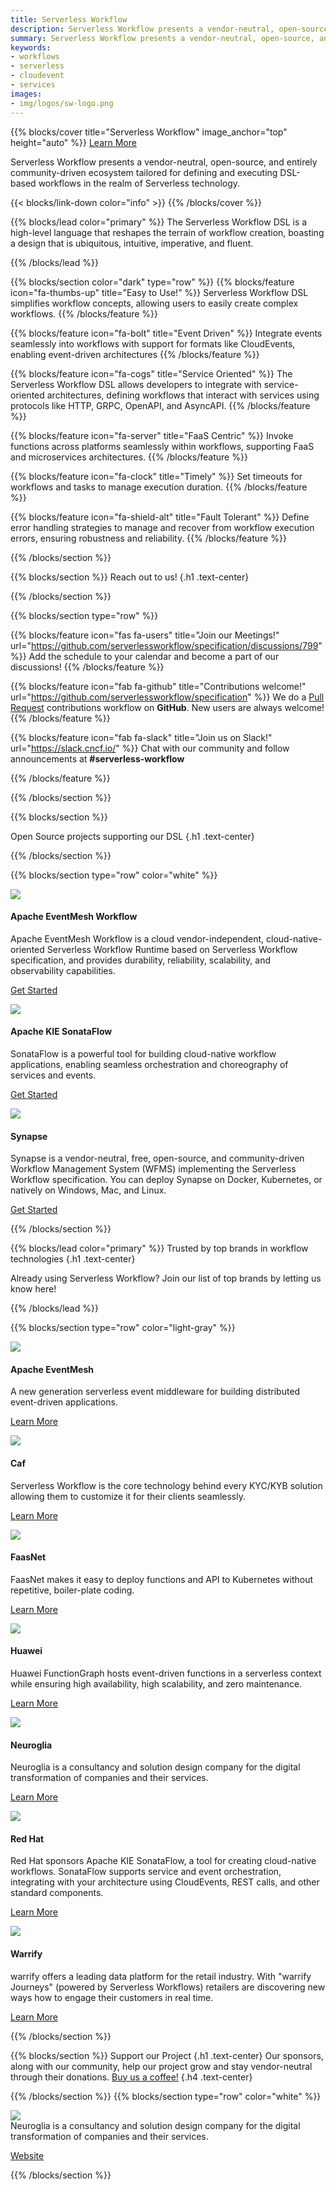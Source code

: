 ```yaml
---
title: Serverless Workflow
description: Serverless Workflow presents a vendor-neutral, open-source, and entirely community-driven ecosystem tailored for defining and executing DSL-based workflows in the realm of Serverless technology.
summary: Serverless Workflow presents a vendor-neutral, open-source, and entirely community-driven ecosystem tailored for defining and executing DSL-based workflows in the realm of Serverless technology.
keywords:
- workflows
- serverless
- cloudevent
- services
images:
- img/logos/sw-logo.png
---
```


{{% blocks/cover title="Serverless Workflow" image_anchor="top" height="auto" %}}
<a class="btn btn-lg btn-primary me-3 mb-4" href="https://github.com/serverlessworkflow/specification/blob/main/README.md">
  Learn More <i class="fas fa-arrow-alt-circle-right ms-2"></i>
</a>
<p class="lead mt-5">Serverless Workflow presents a vendor-neutral, open-source, and entirely community-driven ecosystem tailored for defining and executing DSL-based workflows in the realm of Serverless technology.</p>

{{< blocks/link-down color="info" >}}
{{% /blocks/cover %}}


{{% blocks/lead color="primary" %}}
The Serverless Workflow DSL is a high-level language that reshapes the terrain of workflow creation, boasting a design that is ubiquitous, intuitive, imperative, and fluent.

{{% /blocks/lead %}}


{{% blocks/section color="dark" type="row" %}}
{{% blocks/feature icon="fa-thumbs-up" title="Easy to Use!" %}}
Serverless Workflow DSL simplifies workflow concepts, allowing users to easily create complex workflows.
{{% /blocks/feature %}}


{{% blocks/feature icon="fa-bolt" title="Event Driven" %}}
Integrate events seamlessly into workflows with support for formats like CloudEvents, enabling event-driven architectures
{{% /blocks/feature %}}


{{% blocks/feature icon="fa-cogs" title="Service Oriented" %}}
The Serverless Workflow DSL allows developers to integrate with service-oriented architectures, defining workflows that interact with services using protocols like HTTP, GRPC, OpenAPI, and AsyncAPI.
{{% /blocks/feature %}}

{{% blocks/feature icon="fa-server" title="FaaS Centric" %}}
Invoke functions across platforms seamlessly within workflows, supporting FaaS and microservices architectures.
{{% /blocks/feature %}}


{{% blocks/feature icon="fa-clock" title="Timely" %}}
Set timeouts for workflows and tasks to manage execution duration.
{{% /blocks/feature %}}


{{% blocks/feature icon="fa-shield-alt" title="Fault Tolerant" %}}
Define error handling strategies to manage and recover from workflow execution errors, ensuring robustness and reliability.
{{% /blocks/feature %}}

{{% /blocks/section %}}

{{% blocks/section %}}
Reach out to us!
{.h1 .text-center}

{{% /blocks/section %}}

{{% blocks/section type="row" %}}

{{% blocks/feature icon="fas fa-users" title="Join our Meetings!" url="https://github.com/serverlessworkflow/specification/discussions/799" %}}
Add the schedule to your calendar and become a part of our discussions!
{{% /blocks/feature %}}

{{% blocks/feature icon="fab fa-github" title="Contributions welcome!"
    url="https://github.com/serverlessworkflow/specification" %}}
We do a [Pull Request](https://github.com/serverlessworkflow/specification/pulls)
contributions workflow on **GitHub**. New users are always welcome!
{{% /blocks/feature %}}

{{% blocks/feature icon="fab fa-slack" title="Join us on Slack!"
    url="https://slack.cncf.io/" %}}
Chat with our community and follow announcements at **#serverless-workflow**

{{% /blocks/feature %}}

{{% /blocks/section %}}

{{% blocks/section %}}

Open Source projects supporting our DSL
{.h1 .text-center}

{{% /blocks/section %}}

{{% blocks/section type="row" color="white" %}}

<div class="col-lg-4 mb-5 mb-lg-0 text-center">
  <div class="logo-container my-4 d-flex justify-content-center align-items-center">
    <img src="img/logos/eventmesh.png" class="img-logo"/>
  </div>
  <h4 class="h3">
    Apache EventMesh Workflow
  </h4>
  <div class="mb-0">
    Apache EventMesh Workflow is a cloud vendor-independent, cloud-native-oriented Serverless Workflow Runtime based on Serverless Workflow specification, and provides durability, reliability, scalability, and observability capabilities.
  </div>
  <p><a class="me-3 mb-4" href="https://github.com/apache/eventmesh-workflow">Get Started</a></p>
</div>

<div class="col-lg-4 mb-5 mb-lg-0 text-center">
  <div class="logo-container my-4 d-flex justify-content-center align-items-center">
    <img src="img/logos/kogito.png" class="img-logo"/>
  </div>
  <h4 class="h3">
    Apache KIE SonataFlow
  </h4>
  <div class="mb-0">
    SonataFlow is a powerful tool for building cloud-native workflow applications, enabling seamless orchestration and choreography of services and events.
  </div>
  <p><a class="me-3 mb-4" href="https://sonataflow.org">Get Started</a></p>
</div>

<div class="col-lg-4 mb-5 mb-lg-0 text-center">
  <div class="logo-container my-4 d-flex justify-content-center align-items-center">
    <img src="img/logos/synapselogo.png" class="img-logo"/>
  </div>
  <h4 class="h3">
    Synapse
  </h4>
  <div class="mb-0">
    Synapse is a vendor-neutral, free, open-source, and community-driven Workflow Management System (WFMS) implementing the Serverless Workflow specification. You can deploy Synapse on Docker, Kubernetes, or natively on Windows, Mac, and Linux.
  </div>
  <p><a class="me-3 mb-4" href="https://github.com/serverlessworkflow/synapse">Get Started</a></p>
</div>

{{% /blocks/section %}}

{{% blocks/lead color="primary" %}}
Trusted by top brands in workflow technologies
{.h1 .text-center}

Already using Serverless Workflow? Join our list of top brands by letting us know here!

{{% /blocks/lead %}}

{{% blocks/section type="row" color="light-gray" %}}

<div class="col-lg-4 mb-5 mb-lg-0 text-center">
  <div class="logo-container my-4 d-flex justify-content-center align-items-center">
    <img src="img/logos/eventmesh2.png" class="img-logo-company"/>
  </div>
  <h4 class="h3">
    Apache EventMesh
  </h4>
  <div class="mb-0">
    A new generation serverless event middleware for building distributed event-driven applications.
  </div>
  <p><a class="me-3 mb-4" href="https://github.com/apache/eventmesh">Learn More</a></p>
</div>

<div class="col-lg-4 mb-5 mb-lg-0 text-center">
  <div class="logo-container my-4 d-flex justify-content-center align-items-center">
    <img src="img/logos/caf.png" class="img-logo-company"/>
  </div>
  <h4 class="h3">
    Caf
  </h4>
  <div class="mb-0">
    Serverless Workflow is the core technology behind every KYC/KYB solution allowing them to customize it for their clients seamlessly.
  </div>
  <p><a class="me-3 mb-4" href="https://caf.io/">Learn More</a></p>
</div>

<div class="col-lg-4 mb-5 mb-lg-0 text-center">
  <div class="logo-container my-4 d-flex justify-content-center align-items-center">
    <img src="img/logos/faasnet.png" class="img-logo-company"/>
  </div>
  <h4 class="h3">
    FaasNet
  </h4>
  <div class="mb-0">
    FaasNet makes it easy to deploy functions and API to Kubernetes without repetitive, boiler-plate coding.
  </div>
  <p><a class="me-3 mb-4" href="https://github.com/simpleidserver/FaasNet">Learn More</a></p>
</div>

<div class="col-lg-4 mb-5 mb-lg-0 text-center">
  <div class="logo-container my-4 d-flex justify-content-center align-items-center">
    <img src="img/logos/huawei.png" class="img-logo-company"/>
  </div>
  <h4 class="h3">
    Huawei
  </h4>
  <div class="mb-0">
    Huawei FunctionGraph hosts event-driven functions in a serverless context while ensuring high availability, high scalability, and zero maintenance.
  </div>
  <p><a class="me-3 mb-4" href="https://www.huaweicloud.com/intl/en-us/product/functiongraph.html">Learn More</a></p>
</div>

<div class="col-lg-4 mb-5 mb-lg-0 text-center">
  <div class="logo-container my-4 d-flex justify-content-center align-items-center">
    <img src="img/logos/neuroglia.png" class="img-logo-company"/>
  </div>
  <h4 class="h3">
    Neuroglia
  </h4>
  <div class="mb-0">
    Neuroglia is a consultancy and solution design company for the digital transformation of companies and their services.
  </div>
  <p><a class="me-3 mb-4" href="https://neuroglia.io/">Learn More</a></p>
</div>

<div class="col-lg-4 mb-5 mb-lg-0 text-center">
  <div class="logo-container my-4 d-flex justify-content-center align-items-center">
    <img src="img/logos/redhat.png" class="img-logo-company"/>
  </div>
  <h4 class="h3">
    Red Hat
  </h4>
  <div class="mb-0">
Red Hat sponsors Apache KIE SonataFlow, a tool for creating cloud-native workflows. SonataFlow supports service and event orchestration, integrating with your architecture using CloudEvents, REST calls, and other standard components.
  </div>
  <p><a class="me-3 mb-4" href="https://www.redhat.com/en/technologies/cloud-computing/openshift/serverless">Learn More</a></p>
</div>

<div class="col-lg-4 mb-5 mb-lg-0 text-center">
  <div class="logo-container my-4 d-flex justify-content-center align-items-center">
    <img src="img/logos/warrify.png" class="img-logo-company"/>
  </div>
  <h4 class="h3">
    Warrify
  </h4>
  <div class="mb-0">
    warrify offers a leading data platform for the retail industry. With "warrify Journeys" (powered by Serverless Workflows) retailers are discovering new ways how to engage their customers in real time.
  </div>
  <p><a class="me-3 mb-4" href="https://www.warrify.com">Learn More</a></p>
</div>

<!--
<div class="col-lg-4 mb-5 mb-lg-0 text-center">
  <div class="logo-container my-4 d-flex justify-content-center align-items-center">
    <img src="img/logos/kogito.png" class="img-logo"/>
  </div>
  <h4 class="h3">
    OpenEnterprise
  </h4>
  <div class="mb-0">
    OpenEnterprise Automatiko helps you build better services and functions based on workflows expressed with well known standards.
  </div>
  <p><a class="me-3 mb-4" href="https://automatiko.io/">Learn More</a></p>
</div>
-->

{{% /blocks/section %}}

{{% blocks/section %}}
Support our Project
{.h1 .text-center}
Our sponsors, along with our community, help our project grow and stay vendor-neutral through their donations. <a class="me-3 mb-4" href="https://crowdfunding.lfx.linuxfoundation.org/projects/beb979ae-75b5-4589-a2d0-f82949253bb7">Buy us a coffee!</a>
{.h4 .text-center}

{{% /blocks/section %}}
{{% blocks/section type="row" color="white" %}}
<div class="col-lg-4 mb-5 mb-lg-0 text-center">
  <div class="logo-container my-4 d-flex justify-content-center align-items-center">
    <img src="img/logos/neuroglia.png" class="img-logo-company"/>
  </div>
  <div class="mb-0">
    Neuroglia is a consultancy and solution design company for the digital transformation of companies and their services.
  </div>
  <p><a class="me-3 mb-4" href="https://neuroglia.io/">Website</a></p>
</div>
{{% /blocks/section %}}
